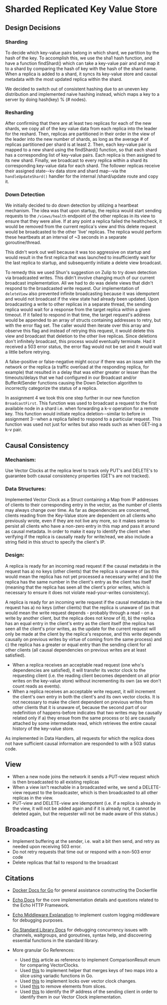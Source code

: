 # Sharded Replicated Key Value Store


## Design Decisions

### Sharding

To decide which key-value pairs belong in which shard, we partition by the hash of the key. To accomplish this, we use the sha1 hash function, and have a function findShard() which can take a key-value pair and and map it to a shard by comparing the hash of key with the hash of the shard name. When a replica is added to a shard, it syncs its key-value store and causal metadata with the most updated replica within the shard.

We decided to switch out of consistent hashing due to an uneven key distribution and implemented naive hashing instead, which maps a key to a server by doing hash(key) % (# nodes).

### Resharding

After confirming that there are at least two replicas for each of the new shards, we copy all of the key value data from each replica into the leader for the reshard. Then, replicas are partitioned in their order in the view of the leader into the new number of shards, as long as the average # of replicas partitioned per shard is at least 2. Then, each key-value pair is mapped to a new shard using the findShard() function, so that each shard has a corresponding list of key-value pairs. Each replica is then assigned to its new shard. Finally, we broadcast to every replica within a shard its corresponding key-value data for each shard. The follower replicas receive their assigned state--kv data store and shard map--via the `handleUpdateShard()` handler for the internal /shard/update route and copy it.

### Down Detection

We initially decided to do down detection by utilizing a heartbeat mechanism. The idea was that upon startup, the replica would start sending requests to the `/views/health` endpoint of the other replicas in its view to ensure that they were alive. If at any point a replica failed the healthcheck, it would be removed from the current replica's view and this delete request would be broadcasted to the other 'live' replicas. The replica would perform these heartbeats at an interval of ~3 seconds in a separate goroutine/thread.

This didn't work out well because it was too aggressive on startup and would result in the first replica that was launched to insufficiently wait for the last replica to startup, and subsequently initiate a delete view broadcast.

To remedy this we used Shun's suggestion on Zulip to try down detection via broadcasted writes. This didn't involve changing much of our current broadcast implementation. All we had to do was delete views that didn't respond to the broadcasted write request. Our implementation of `deleteView` also prevented infinite broadcasting because it was idempotent and would not broadcast if the view state had already been updated. Upon broadcasting a write to other replicas in a separate thread, the sending replica would wait for a response from the target replica within a given timeout. If it failed to respond in that time, the target request's address would be appended to an array of structs containing addresses to retry, but with the error flag set. The caller would then iterate over this array and observe this flag and instead of retrying this request, it would delete this view and broadcast that deletion to the other live replicas. Since deletions don't infinitely broadcast, this process would eventually terminate. Had it received a 503 error status, the error flag would not be set and it would wait a little before retrying.

A false-positive or false-negative might occur if there was an issue with the network or the replica (a traffic overload at the responding replica, for example) that resulted in a delay that was either greater or lesser than the timeouts/delays that we had configured in our Broadcast and/or BufferAtSender functions causing the Down Detection algorithm to incorrectly categorize the status of a replica.

In assignment 4 we took this one step further in our new function `BroadcastFirst`. This function was used to broadcast a request to the first available node in a shard i.e. when forwarding a k-v operation for a remote key. This function would initiate replica deletion--similar to before in assignment 3--when a replica failed to respond to a particular request. This function was used not just for writes but also reads such as when GET-ing a k-v pair.

## Causal Consistency

### Mechanism:

Use Vector Clocks at the replica level to track only PUT's and DELETE's to guarantee both causal consistency properties (GET's are not tracked).

### Data Structures:

Implemented Vector Clock as a Struct containing a Map from IP addresses of clients to their corresponding entry in the vector, as the number of clients may always change over time. As far as dependencies are concerned, clients reading from the Key-Value store are dependent on all clients who previously wrote, even if they are not live any more, so it makes sense to persist all clients who have a non-zero entry in this map and pass it around as causal metadata. In order to make it easy to identify the client when verifying if the replica is causally ready for write/read, we also include a string field in this struct to specify the client's IP.

### Design:

A replica is ready for an incoming read request if the causal metadata in the request has a) no keys (other clients) that the replica is unaware of (as this would mean the replica has not yet processed a necessary write) and b) the replica has the same number in the client's entry as the client has itself (meaning that the replica has seen all the client's prior writes, which is necessary to ensure it does not violate read-your-writes consistency).

A replica is ready for an incoming write request if the causal metadata in the request has a) no keys (other clients) that the replica is unaware of (as that would mean the write request depends - probably through a read - on a write by another client, but the replica does not know of it), b) the replica has an equal entry in the client's entry as the client itself (the replica has seen all the client's prior writes, as the update for the current request will only be made at the client by the replica's response, and this write depends causally on previous writes by virtue of coming from the same process) and c) the replica has a greater or equal entry than the sending client for all other clients (all causal dependencies on previous writes are at least satisfied).

- When a replica receives an acceptable read request (one who's dependencies are satisfied), it will transfer its vector clock to the requesting client (i.e. the reading client becomes dependent on all prior writes on the key-value store) without incrementing its own (as we don't count reads as events).
- When a replica receives an acceptable write request, it will increment the client's own entry in both the client's and its own vector clocks. It is not necessary to make the client dependent on previous writes from other clients that it is unaware of, because the second part of our redefinition of happens-before indicates that two writes may be causally related only if a) they ensue from the same process or b) are causally attached by some intermediate read, which retrieves the entire causal history of the key-value store.

As implemented in Data Handlers, all requests for which the replica does not have sufficient causal information are responded to with a 503 status code.

## View

- When a new node joins the network it sends a PUT-view request which is then broadcasted to all existing replicas
- When a view isn't reachable in a broadcasted write, we send a DELETE-view request to the broadcaster, which is then broadcasted to all other replicas in the view.
- PUT-view and DELETE-view are idempotent (i.e. if a replica is already in the view, it will not be added again and if it is already not, it cannot be deleted again, but the requester will not be made aware of this status.)

## Broadcasting

- Implement buffering at the sender, i.e. wait a bit then send, and retry as
  needed upon receiving 503 error.
- Do not retry requests that time out or respond with a non-503 error code
- Delete replicas that fail to respond to the broadcast


## Citations

- [Docker Docs for Go](https://docs.docker.com/language/golang/build-images/) for general assistance constructing the Dockerfile
- [Echo Docs](https://echo.labstack.com/docs) for the core implementation details and questions related to the Echo HTTP Framework.
- [Echo Middleware Explanation](https://medium.com/@rayato159/building-a-custom-middleware-in-go-echo-864acdecbe87) to implement custom logging middleware for debugging purposes.
- [Go Standard Library Docs](https://pkg.go.dev/std) for debugging concurrency issues with channels, waitgroups, and goroutines, syntax help, and discovering essential functions in the standard library.
- More granular Go References:

  - Used [this](https://builtin.com/software-engineering-perspectives/golang-enum) article as reference to implement ComparisonResult enum for comparing VectorClocks.
  - Used [this](https://gobyexample.com/variadic-functions) to implement helper that merges keys of two maps into a slice using variadic functions in Go.
  - Used [this](https://gobyexample.com/mutexes) to implement locks over vector clock changes.
  - Used [this](https://www.reddit.com/r/golang/comments/sbjgfp/remove_element_from_a_slice/) to remove elements from slices.
  - Used [this](https://stackoverflow.com/questions/27234861/correct-way-of-getting-clients-ip-addresses-from-http-request) to identify the IP address of the sending client in order to identify them in our Vector Clock implementation.

